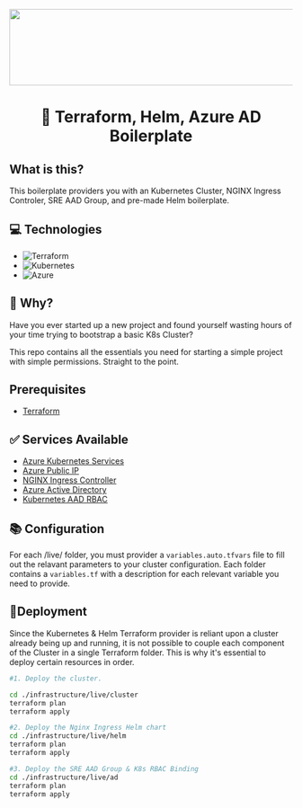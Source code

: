 <p align="center">
  <img width="600" height="136" src="https://blog.jcorioland.io/images/terraform-microsoft-azure-introduction/terraform-azure.png" />
</p>

<h1 align="center">👋 Terraform, Helm, Azure AD Boilerplate</h1>

## What is this?

This boilerplate providers you with an Kubernetes Cluster, NGINX Ingress Controler, SRE AAD Group, and pre-made Helm boilerplate.

## 💻 Technologies
- ![Terraform](https://img.shields.io/badge/terraform-%235835CC.svg?style=for-the-badge&logo=terraform&logoColor=white)
- ![Kubernetes](https://img.shields.io/badge/kubernetes-%23326ce5.svg?style=for-the-badge&logo=kubernetes&logoColor=white)
- ![Azure](https://img.shields.io/badge/azure-%230072C6.svg?style=for-the-badge&logo=microsoftazure&logoColor=white)

## 🤔 Why?

Have you ever started up a new project and found yourself wasting hours of your time trying to bootstrap a basic K8s Cluster?

This repo contains all the essentials you need for starting a simple project with simple permissions. Straight to the point.

## Prerequisites
- [Terraform](https://www.terraform.io/)

## ✅ Services Available
- [Azure Kubernetes Services](https://learn.microsoft.com/en-us/azure/aks/)
- [Azure Public IP](https://learn.microsoft.com/en-us/azure/virtual-network/ip-services/public-ip-addresses)
- [NGINX Ingress Controller](https://github.com/kubernetes/ingress-nginx)
- [Azure Active Directory](https://azure.microsoft.com/en-us/products/active-directory/)
- [Kubernetes AAD RBAC](https://kubernetes.io/docs/reference/access-authn-authz/rbac/)

## 📚 Configuration

For each /live/ folder, you must provider a `variables.auto.tfvars` file to fill out the relavant parameters to your cluster configuration.
Each folder contains a `variables.tf` with a description for each relevant variable you need to provide.

## 🚀Deployment

Since the Kubernetes & Helm Terraform provider is reliant upon a cluster already being up and running, it is not possible to couple each component of the Cluster in a single Terraform folder. This is why it's essential to deploy certain resources in order.

```sh
#1. Deploy the cluster.

cd ./infrastructure/live/cluster
terraform plan
terraform apply

#2. Deploy the Nginx Ingress Helm chart
cd ./infrastructure/live/helm
terraform plan
terraform apply

#3. Deploy the SRE AAD Group & K8s RBAC Binding
cd ./infrastructure/live/ad
terraform plan
terraform apply
```
